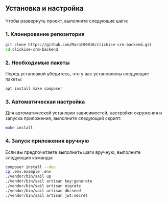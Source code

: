 ## Установка и настройка

Чтобы развернуть проект, выполните следующие шаги:

### 1. Клонирование репозитория

```bash
git clone https://github.com/Marat00016/clickise-crm-backend.git
cd clickise-crm-backend
```

### 2. Необходимые пакеты

Перед установкой убедитесь, что у вас установлены следующие пакеты:

```bash
apt install make composer
```

### 3. Автоматическая настройка

Для автоматической установки зависимостей, настройки окружения и запуска приложения, выполните следующий скрипт:

```bash
make install
```
### 4. Запуск приложения вручную

Если вы предпочитаете выполнить шаги вручную, выполните следующие команды:

```bash
composer install --dev
cp .env.example .env
./vendor/bin/sail up
./vendor/bin/sail artisan key:generate
./vendor/bin/sail artisan migrate
./vendor/bin/sail artisan db:seed
./vendor/bin/sail artisan jwt:secret
```
